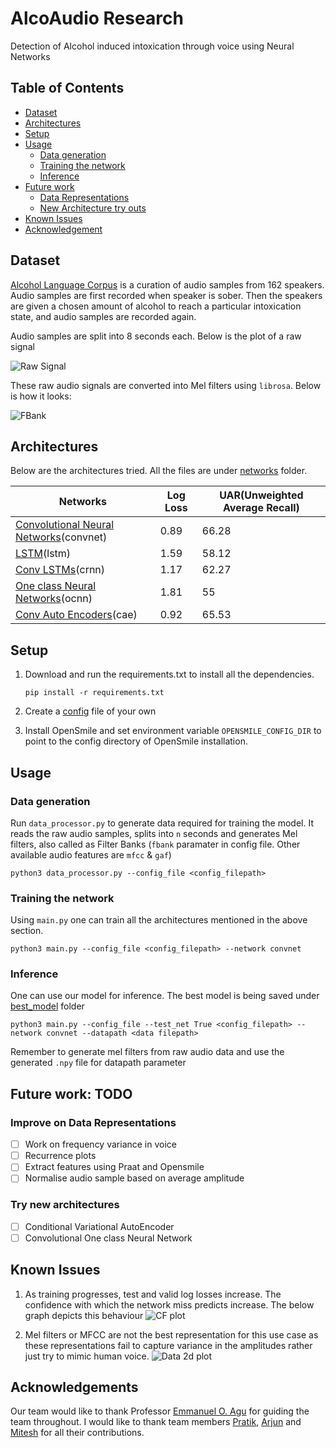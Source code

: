 # AlcoAudio Research

Detection of Alcohol induced intoxication through voice using Neural Networks

## Table of Contents

* [Dataset](#dataset)
* [Architectures](#architectures)
* [Setup](#setup--usage)
* [Usage](#usage)
  * [Data generation](#data-generation)
  * [Training the network](#training-the-network)
  * [Inference](#inference-of-the-best-model)
* [Future work](#future-work-todo)
  * [Data Representations](#improve-on-data-representations)
  * [New Architecture try outs](#try-new-architectures)
* [Known Issues](#known-issues)
* [Acknowledgement](#acknowledgements)


## **Dataset**

[Alcohol Language Corpus](https://www.phonetik.uni-muenchen.de/Bas/BasALCeng.html) is a curation of audio samples from 162 speakers. Audio samples are first recorded when speaker is sober. Then the speakers are given a chosen amount of alcohol to reach a particular intoxication state, and audio samples are recorded again. 

Audio samples are split into 8 seconds each. Below is the plot of a raw signal

![Raw Signal](plots/raw_signal.jpg) <!-- .element height=250 width=250 -->

These raw audio signals are converted into Mel filters using ```librosa```. Below is how it looks:

![FBank](plots/fbank.jpg) <!-- .element height=250 width=250 -->

## **Architectures**

Below are the architectures tried. All the files are under [networks](https://github.com/ShreeshaN/AlcoAudio/tree/master/alcoaudio/networks) folder. 


|Networks   |  Log Loss | UAR(Unweighted Average Recall)  |
|---|---|---|
|  [Convolutional Neural Networks](https://github.com/ShreeshaN/AlcoAudio/blob/master/alcoaudio/networks/convnet.py)(convnet) |  0.89 | 66.28  |
| [LSTM](https://github.com/ShreeshaN/AlcoAudio/blob/master/alcoaudio/networks/recurrent_net.py)(lstm)  |  1.59 | 58.12  |
| [Conv LSTMs](https://github.com/ShreeshaN/AlcoAudio/blob/master/alcoaudio/networks/crnn.py)(crnn)  |  1.17 | 62.27  |
| [One class Neural Networks](https://github.com/ShreeshaN/AlcoAudio/blob/OC_NN/alcoaudio/networks/oneclass_net.py)(ocnn)  |  1.81 |  55 |
| [Conv Auto Encoders](https://github.com/ShreeshaN/AlcoAudio/blob/autoencoders/alcoaudio/networks/convautoencoder_net.py)(cae)  | 0.92  | 65.53  |



## **Setup**

1. Download and run the requirements.txt to install all the dependencies.

      
       pip install -r requirements.txt
     
     
2. Create a [config](https://github.com/ShreeshaN/AlcoAudio/blob/master/alcoaudio/configs/shree_configs.json) file of your own

3. Install OpenSmile and set environment variable ```OPENSMILE_CONFIG_DIR``` to point to the config directory of OpenSmile installation.

## Usage

### **Data generation**

Run ```data_processor.py``` to generate data required for training the model. It reads the raw audio samples, splits into ```n``` seconds and generates Mel filters, also called as Filter Banks (```fbank``` paramater in config file. Other available audio features are ```mfcc``` & ```gaf```)

    python3 data_processor.py --config_file <config_filepath>

### **Training the network**

Using ```main.py``` one can train all the architectures mentioned in the above section.

    python3 main.py --config_file <config_filepath> --network convnet
        
### **Inference**

One can use our model for inference. The best model is being saved under [best_model](alcoaudio/best_model) folder
       
    python3 main.py --config_file --test_net True <config_filepath> --network convnet --datapath <data filepath>
       
   Remember to generate mel filters from raw audio data and use the generated ```.npy``` file for datapath parameter
   

## **Future work: TODO**

### **Improve on Data Representations**

 - [ ] Work on frequency variance in voice
 - [ ] Recurrence plots
 - [ ] Extract features using Praat and Opensmile
 - [ ] Normalise audio sample based on average amplitude

### **Try new architectures**

 - [ ] Conditional Variational AutoEncoder
 - [ ] Convolutional One class Neural Network

## Known Issues
1. As training progresses, test and valid log losses increase. The confidence with which the network miss predicts increase. The below graph depicts this behaviour
![CF plot](plots/cf_plot.png) <!-- .element height=250 width=250 -->

2. Mel filters or MFCC are not the best representation for this use case as these representations fail to capture variance in the amplitudes rather just try to mimic human voice. 
![Data 2d plot ](plots/data_plot.png) <!-- .element height=250 width=250 -->


## **Acknowledgements**
Our team would like to thank Professor [Emmanuel O. Agu](https://www.wpi.edu/people/faculty/emmanuel) for guiding the team throughout. I would like to thank team members [Pratik](https://github.com/PRAkTIKal24), [Arjun](https://github.com/arjunrao796123) and [Mitesh]() for all their contributions.

